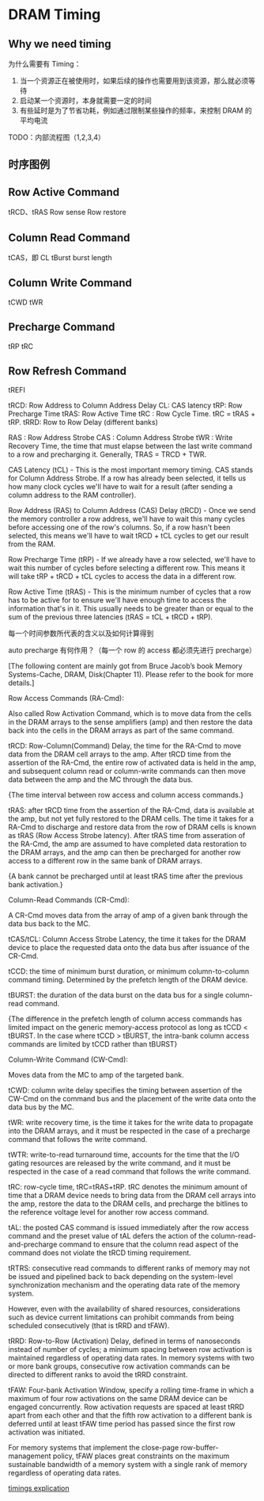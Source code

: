 # DRAM Timing

## Why we need timing
为什么需要有 Timing：
1. 当一个资源正在被使用时，如果后续的操作也需要用到该资源，那么就必须等待
2. 启动某一个资源时，本身就需要一定的时间
3. 有些延时是为了节省功耗，例如通过限制某些操作的频率，来控制 DRAM 的平均电流

TODO：内部流程图（1,2,3,4）

## 时序图例

## Row Active Command
tRCD、tRAS
Row sense
Row restore

## Column Read Command
tCAS，即 CL
tBurst
burst length

## Column Write Command
tCWD
tWR

## Precharge Command
tRP
tRC

## Row Refresh Command
tREFI

tRCD: Row Address to Column Address Delay
CL: CAS latency
tRP: Row Precharge Time
tRAS: Row Active Time
tRC : Row Cycle Time. tRC = tRAS + tRP.
tRRD: Row to Row Delay (different banks)

RAS : Row Address Strobe
CAS : Column Address Strobe
tWR : Write Recovery Time, the time that must elapse between the last write command to a row and precharging it. Generally, TRAS = TRCD + TWR.

CAS Latency (tCL) - This is the most important memory timing. CAS stands for Column Address Strobe. If a row has already been selected, it tells us how many clock cycles we'll have to wait for a result (after sending a column address to the RAM controller).

Row Address (RAS) to Column Address (CAS) Delay (tRCD) - Once we send the memory controller a row address, we'll have to wait this many cycles before accessing one of the row's columns. So, if a row hasn't been selected, this means we'll have to wait tRCD + tCL cycles to get our result from the RAM.

Row Precharge Time (tRP) - If we already have a row selected, we'll have to wait this number of cycles before selecting a different row. This means it will take tRP + tRCD + tCL cycles to access the data in a different row.

Row Active Time (tRAS) - This is the minimum number of cycles that a row has to be active for to ensure we'll have enough time to access the information that's in it. This usually needs to be greater than or equal to the sum of the previous three latencies (tRAS = tCL + tRCD + tRP).

每一个时间参数所代表的含义以及如何计算得到

auto precharge 有何作用？（每一个 row 的 access 都必须先进行 precharge）

[The following content are mainly got from Bruce Jacob’s book Memory Systems-Cache, DRAM, Disk(Chapter 11). Please refer to the book for more details.]

Row Access Commands (RA-Cmd):

Also called Row Activation Command, which is to move data from the cells in the DRAM arrays to the sense amplifiers (amp) and then restore the data back into the cells in the DRAM arrays as part of the same command.

tRCD: Row-Column(Command) Delay, the time for the RA-Cmd to move data from the DRAM cell arrays to the amp. After tRCD time from the assertion of the RA-Cmd, the entire row of activated data is held in the amp, and subsequent column read or column-write commands can then move data between the amp and the MC through the data bus.

{The time interval between row access and column access commands.}

tRAS: after tRCD time from the assertion of the RA-Cmd, data is available at the amp, but not yet fully restored to the DRAM cells. The time it takes for a RA-Cmd to discharge and restore data from the row of DRAM cells is known as tRAS (Row Access Strobe latency). After tRAS time from asseration of the RA-Cmd, the amp are assumed to have completed data restoration to the DRAM arrays, and the amp can then be precharged for another row access to a different row in the same bank of DRAM arrays.

{A bank cannot be precharged until at least tRAS time after the previous bank activation.}

Column-Read Commands (CR-Cmd):

A CR-Cmd moves data from the array of amp of a given bank through the data bus back to the MC.

tCAS/tCL: Column Access Strobe Latency, the time it takes for the DRAM device to place the requested data onto the data bus after issuance of the CR-Cmd.

tCCD: the time of minimum burst duration, or minimum column-to-column command timing. Determined by the prefetch length of the DRAM device.

tBURST: the duration of the data burst on the data bus for a single column-read command.

{The difference in the prefetch length of column access commands has limited impact on the generic memory-access protocol as long as tCCD < tBURST. In the case where tCCD > tBURST, the intra-bank column access commands are limited by tCCD rather than tBURST}

Column-Write Command (CW-Cmd):

Moves data from the MC to amp of the targeted bank.

tCWD: column write delay specifies the timing between assertion of the CW-Cmd on the command bus and the placement of the write data onto the data bus by the MC.

tWR: write recovery time, is the time it takes for the write data to propagate into the DRAM arrays, and it must be respected in the case of a precharge command that follows the write command.

tWTR: write-to-read turnaround time, accounts for the time that the I/O gating resources are released by the write command, and it must be respected in the case of a read command that follows the write command.

tRC: row-cycle time, tRC=tRAS+tRP. tRC denotes the minimum amount of time that a DRAM device needs to bring data from the DRAM cell arrays into the amp, restore the data to the DRAM cells, and precharge the bitlines to the reference voltage level for another row access command.

tAL: the posted CAS command is issued immediately after the row access command and the preset value of tAL defers the action of the column-read-and-precharge command to ensure that the column read aspect of the command does not violate the tRCD timing requirement.

tRTRS: consecutive read commands to different ranks of memory may not be issued and pipelined back to back depending on the system-level synchronization mechanism and the operating data rate of the memory system.

However, even with the availability of shared resources, considerations such as device current limitations can prohibit commands from being scheduled consecutively (that is tRRD and tFAW).

tRRD: Row-to-Row (Activation) Delay, defined in terms of nanoseconds instead of number of cycles; a minimum spacing between row activation is maintained regardless of operating data rates. In memory systems with two or more bank groups, consecutive row activation commands can be directed to different ranks to avoid the tRRD constraint.

tFAW: Four-bank Activation Window, specify a rolling time-frame in which a maximum of four row activations on the same DRAM device can be engaged concurrently. Row activation requests are spaced at least tRRD apart from each other and that the fifth row activation to a different bank is deferred until at least tFAW time period has passed since the first row activation was initiated.

For memory systems that implement the close-page row-buffer-management policy, tFAW places great constraints on the maximum sustainable bandwidth of a memory system with a single rank of memory regardless of operating data rates.


[timings explication](http://www.tweakers.fr/timings.html)